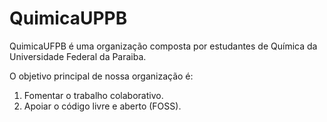# QuimicaUPPB
QuimicaUFPB é uma organização composta por estudantes de Química da Universidade Federal da Paraiba.

O objetivo principal de nossa organização é:
1. Fomentar o trabalho colaborativo.
2. Apoiar o código livre e aberto (FOSS).


